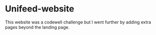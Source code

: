# Unifeed-website
This website was a codewell challenge but I went further by adding extra pages beyond the landing page.
